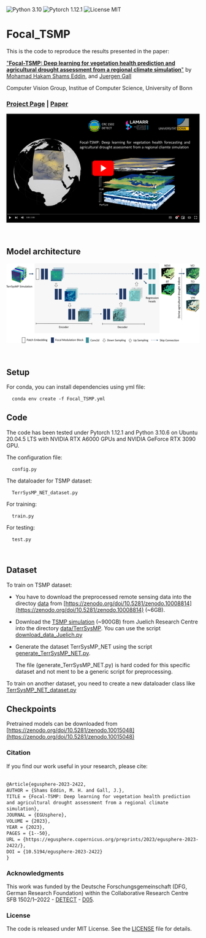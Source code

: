 ![Python 3.10](https://img.shields.io/badge/python-3.10-green.svg)
![Pytorch 1.12.1](https://img.shields.io/badge/pytorch-1.12.1-green.svg)
![License MIT](https://img.shields.io/badge/license-MIT-green.svg)

# Focal_TSMP

This is the code to reproduce the results presented in the paper: 

["**Focal-TSMP: Deep learning for vegetation health prediction and agricultural drought assessment from a regional climate simulation**"](https://egusphere.copernicus.org/preprints/2023/egusphere-2023-2422/) by [Mohamad Hakam Shams Eddin](https://hakamshams.github.io/), and [Juergen Gall](http://pages.iai.uni-bonn.de/gall_juergen/)

Computer Vision Group, Institue of Computer Science, University of Bonn

### [Project Page](https://hakamshams.github.io/Focal-TSMP/) | [Paper](https://egusphere.copernicus.org/preprints/2023/egusphere-2023-2422/)

[![IMAGE ALT TEXT HERE](docs/images/video_github.png)](https://www.youtube.com/watch?v=7m-85sDGwe8)

<br />

## Model architecture

![Example a](docs/images/image_01.png "model")

<br />

## Setup

For conda, you can install dependencies using yml file:
```
  conda env create -f Focal_TSMP.yml
```

## Code

The code has been tested under Pytorch 1.12.1 and Python 3.10.6 on Ubuntu 20.04.5 LTS with NVIDIA RTX A6000 GPUs and NVIDIA GeForce RTX 3090 GPU.

The configuration file:
```
  config.py
```

The dataloader for TSMP dataset:
```
  TerrSysMP_NET_dataset.py
```
For training:
```
  train.py
```
For testing:
```
  test.py
```
<br />

## Dataset

To train on TSMP dataset:
- You have to download the preprocessed remote sensing data into the directoy [data](data) from [https://zenodo.org/doi/10.5281/zenodo.10008814](https://zenodo.org/doi/10.5281/zenodo.10008814) (~6GB).
- Download the [TSMP simulation](https://datapub.fz-juelich.de/slts/cordex/index.html) (~900GB) from Juelich Research Centre into the directory [data/TerrSysMP](data/TerrSysMP). You can use the script [download_data_Juelich.py](preprocessing/download_data_Juelich.py)
- Generate the dataset TerrSysMP_NET using the script [generate_TerrSysMP_NET.py](preprocessing/generate_TerrSysMP_NET.py). 

    The file (generate_TerrSysMP_NET.py) is hard coded for this specific dataset and not ment to be a generic script for preprocessing.

To train on another dataset, you need to create a new dataloader class like [TerrSysMP_NET_dataset.py](TerrSysMP_NET_dataset.py)

## Checkpoints

Pretrained models can be downloaded from [https://zenodo.org/doi/10.5281/zenodo.10015048](https://zenodo.org/doi/10.5281/zenodo.10015048)


### Citation
If you find our work useful in your research, please cite:

```

@Article{egusphere-2023-2422,
AUTHOR = {Shams Eddin, M. H. and Gall, J.},
TITLE = {Focal-TSMP: Deep learning for vegetation health prediction and agricultural drought assessment from a regional climate simulation},
JOURNAL = {EGUsphere},
VOLUME = {2023},
YEAR = {2023},
PAGES = {1--50},
URL = {https://egusphere.copernicus.org/preprints/2023/egusphere-2023-2422/},
DOI = {10.5194/egusphere-2023-2422}
}

```

### Acknowledgments

This work was funded by the Deutsche Forschungsgemeinschaft (DFG, German Research Foundation) within the Collaborative Research Centre SFB 1502/1–2022 - [DETECT](https://sfb1502.de/) - [D05](https://sfb1502.de/projects/cluster-d/d05).

### License
The code is released under MIT License. See the [LICENSE](LICENSE) file for details.
